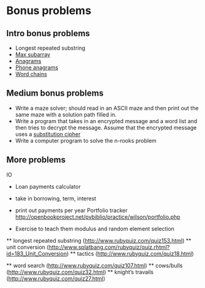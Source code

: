 # Bonus problems

## Intro bonus problems

* Longest repeated substring
* [Max subarray][max-subarray]
* [Anagrams][anagrams]
* [Phone anagrams][phone-anagrams]
* [Word chains][word-chains]

[max-subarray]: http://www.rubyquiz.com/quiz131.html
[anagrams]: http://www.rubyquiz.com/quiz112.html
[word-chains]:  http://www.rubyquiz.com/quiz44.html
[phone-anagrams]: http://www.rubyquiz.com/quiz20.html

## Medium bonus problems

* Write a maze solver; should read in an ASCII maze and then print out
  the same maze with a solution path filled in.
* Write a program that takes in an encrypted message and a word list
  and then tries to decrypt the message. Assume that the encrypted
  message uses a [substitution cipher][wiki-sub-cipher]
* Write a computer program to solve the n-rooks problem

[wiki-sub-cipher]: http://en.wikipedia.org/wiki/Substitution_cipher#Simple_substitution

## More problems

IO
* Loan payments calculator
 * take in borrowing, term, interest
 * print out payments per year
Portfolio tracker
http://openbookproject.net/pybiblio/practice/wilson/portfolio.php

* Exercise to teach them modulus and random element selection

** longest repeated substring (http://www.rubyquiz.com/quiz153.html)
** unit conversion (http://www.splatbang.com/rubyquiz/quiz.rhtml?id=183_Unit_Conversion)
** tactics (http://www.rubyquiz.com/quiz18.html)

** word search (http://www.rubyquiz.com/quiz107.html)
** cows/bulls (http://www.rubyquiz.com/quiz32.html)
** knight’s travails (http://www.rubyquiz.com/quiz27.html)
